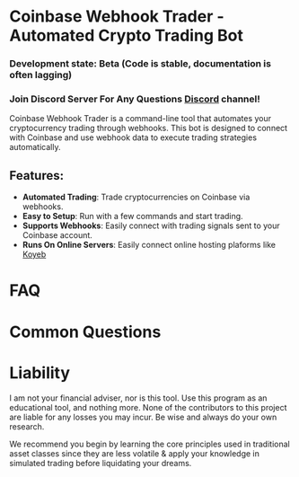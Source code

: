 # Coinbase Webhook Trader - Automated Crypto Trading Bot

### Development state: Beta (Code is stable, documentation is often lagging)

### Join Discord Server For Any Questions [Discord](https://discord.gg/nQYmn8f5XD) channel!

Coinbase Webhook Trader is a command-line tool that automates your cryptocurrency trading through webhooks. This bot is designed to connect with Coinbase and use webhook data to execute trading strategies automatically.

## Features:
- **Automated Trading**: Trade cryptocurrencies on Coinbase via webhooks.
- **Easy to Setup**: Run with a few commands and start trading.
- **Supports Webhooks**: Easily connect with trading signals sent to your Coinbase account.
- **Runs On Online Servers**: Easily connect online hosting plaforms like [Koyeb](https://www.koyeb.com)

# FAQ

# Common Questions

# Liability
I am not your financial adviser, nor is this tool. Use this program as an educational tool, and nothing more. None of the contributors to this project are liable for any losses you may incur. Be wise and always do your own research.

We recommend you begin by learning the core principles used in traditional asset classes since they are less volatile & apply your knowledge in simulated trading before liquidating your dreams.
